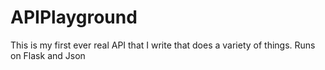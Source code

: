 # APIPlayground
This is my first ever real API that I write that does a variety of things. Runs on Flask and Json
